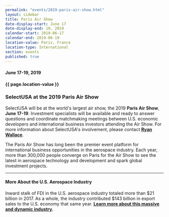 ```yaml
---
permalink: "events/2019-paris-air-show.html"
layout: sidebar
title: Paris Air Show
date-display-start: June 17
date-display-end: 19, 2019
calendar-start: 2019-06-17
calendar-end: 2019-06-19
location-value: Paris, France
location-type: International
section: events
published: true
---
```


#### June 17-19, 2019

#### {{ page.location-value }}

### SelectUSA at the 2019 Paris Air Show

SelectUSA will be at the world's largest air show, the 2019 **Paris Air Show**, **June 17-19**. Investment specialists will be available and ready to answer questions and coordinate matchmaking meetings between U.S. economic developers and international business investors attending the Air Show. For more information about SelectUSA's involvement, please contact **[Ryan Wallace](mailto:ryan.wallace@trade.gov?Subject=SelectUSA%20at%20Paris%20Air%20Show)**.

The Paris Air Show has long been the premier event platform for international business opportunities in the aerospace industry. Each year, more than 300,000 people converge on Paris for the Air Show to see the latest in aerospace technology and development and spark global investment projects.

---

#### More About the U.S. Aerospace Industry

Inward stalk of FDI in the U.S. aerospace industry totaled more than $21 billion in 2017. As a whole, the industry contributed $143 billion in export sales to the U.S. economy that same year. **[Learn more about this massive and dynamic industry](https://www.selectusa.gov/aerospace-industry-united-states).**
